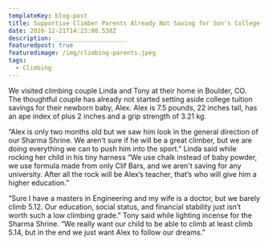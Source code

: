 ```yaml
---
templateKey: blog-post
title: Supportive Climber Parents Already Not Saving for Son's College Fund
date: 2020-12-21T14:23:08.538Z
description: ____________________
featuredpost: true
featuredimage: /img/climbing-parents.jpeg
tags:
  - Climbing
---
```

We visited climbing couple Linda and Tony at their home in Boulder, CO. The thoughtful couple has already not started setting aside college tuition savings for their newborn baby, Alex. Alex is 7.5 pounds, 22 inches tall, has an ape index of plus 2 inches and a grip strength of 3.21 kg.

“Alex is only two months old but we saw him look in the general direction of our Sharma Shrine. We aren’t sure if he will be a great climber, but we are doing everything we can to push him into the sport.” Linda said while rocking her child in his tiny harness “We use chalk instead of baby powder, we use formula made from only Clif Bars, and we aren't saving for any university. After all the rock will be Alex’s teacher, that’s who will give him a higher education.”

“Sure I have a masters in Engineering and my wife is a doctor, but we barely climb 5.12. Our education, social status, and financial stability just isn’t worth such a low climbing grade.” Tony said while lighting incense for the Sharma Shrine. “We really want our child to be able to climb at least climb 5.14, but in the end we just want Alex to follow our dreams.”
